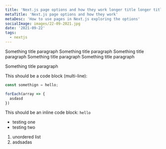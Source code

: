 ```yaml
---
title: 'Next.js page options and how they work longer title longer title'
metaTitle: 'Next.js page options and how they work'
metaDesc: 'How to use pages in Next.js exploring the options'
socialImage: images/22-09-2021.jpg
date: '2021-09-22'
tags:
  - nextjs
---
```


Something title paragraph Something title paragraph Something title paragraph Something title paragraph
Something title paragraph


Something title paragraph

This should be a code block (multi-line):
```js
const somethign = hello;

forEach(array => {
  asdasd
})
```

This should be an inline code block: `hello` 

* testing one 
* testing two

1. unordered list 
2. asdsadas

